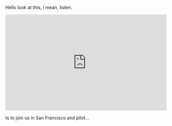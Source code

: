 Hello look at this, i mean, listen.
<iframe width="100%" height="300" scrolling="yes" frameborder="no" src="https://w.soundcloud.com/player/?url=https%3A//api.soundcloud.com/tracks/246456347&amp;auto_play=false&amp;hide_related=false&amp;show_comments=true&amp;show_user=true&amp;show_reposts=false&amp;"></iframe>

ts to join us in San Francisco and pilot...